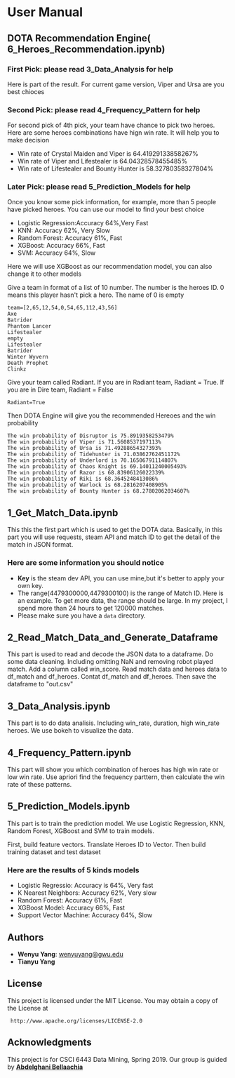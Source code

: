 ﻿# User Manual

## DOTA Recommendation Engine(  6_Heroes_Recommendation.ipynb)
### First Pick: please read 3_Data_Analysis for help
Here is part of the result. For current game version, Viper and Ursa are you best chioces
### Second Pick: please read 4_Frequency_Pattern for help
For second pick of 4th pick, your team have chance to pick two heroes. Here are some heroes combinations have hign win rate. It will help you to make decision
- Win rate of Crystal Maiden and Viper is	 64.41929133858267%
- Win rate of Viper and Lifestealer is	 64.04328578455485%
- Win rate of Lifestealer and Bounty Hunter is	 58.32780358327804%

### Later Pick: please read 5_Prediction_Models for help

Once you know some pick information, for example, more than 5 people have picked heroes. You can use our model to find your best choice

-   Logistic Regression:Accuracy 64%,Very Fast
-   KNN: Accuracy 62%, Very Slow
-   Random Forest: Accuracy 61%, Fast
-   XGBoost: Accuracy 66%, Fast
-   SVM: Accuracy 64%, Slow

Here we will use XGBoost as our recommendation model, you can also change it to other models

Give a team in format of a list of 10 number. The number is the heroes ID. 0 means this player hasn't pick a hero. The name of 0 is empty
```
team=[2,65,12,54,0,54,65,112,43,56]
Axe
Batrider
Phantom Lancer
Lifestealer
empty
Lifestealer
Batrider
Winter Wyvern
Death Prophet
Clinkz
```
Give your team called Radiant. If you are in Radiant team, Radiant = True. If you are in Dire team, Radiant = False
```
Radiant=True
```
Then DOTA Engine will give you the recommended Hereoes and the win probability
```
The win probability of Disruptor is 75.8919358253479%
The win probability of Viper is 71.5608537197113%
The win probability of Ursa is 71.49288654327393%
The win probability of Tidehunter is 71.03862762451172%
The win probability of Underlord is 70.16506791114807%
The win probability of Chaos Knight is 69.14011240005493%
The win probability of Razor is 68.83906126022339%
The win probability of Riki is 68.3645248413086%
The win probability of Warlock is 68.2816207408905%
The win probability of Bounty Hunter is 68.27802062034607%
```





## 1_Get_Match_Data.ipynb

This this the first part which is used to get the DOTA data. Basically, in this part you will use requests, steam API and match ID to get the detail of the match in JSON format.

### Here are some information you should notice

-   **Key**  is the steam dev API, you can use mine,but it's better to apply your own key.
-   The range(4479300000,4479300100) is the range of Match ID. Here is an example. To get more data, the range should be large. In my project, I spend more than 24 hours to get 120000 matches.
-   Please make sure you have a `data` directory.


## 2_Read_Match_Data_and_Generate_Dataframe
 This part is used to read and decode the JSON data to a dataframe.
Do some data cleaning. Including omitting NaN and removing robot played match. Add a column called win_score.
Read match data and heroes data to df_match and df_heroes. Contat df_match and df_heroes. Then save the dataframe to "out.csv"

## 3_Data_Analysis.ipynb

 This part is to do data analisis. Including win_rate, duration, high win_rate heroes. We use bokeh to visualize the data.


## 4_Frequency_Pattern.ipynb

This part will show you which combination of heroes has high win rate or low win rate.
Use apriori find the frequency parttern, then calculate the win rate of these patterns.


## 5_Prediction_Models.ipynb

This part is to train the prediction model. We use Logistic Regression, KNN, Random Forest, XGBoost and SVM to train models.

First, build feature vectors. Translate Heroes ID to Vector. Then build training dataset and test dataset

### Here are the results of 5 kinds models
- Logistic Regressio: Accuracy is 64%, Very fast
- K Nearest Neighbors: Accuracy 62%, Very  slow
- Random Forest: Accuracy 61%, Fast
- XGBoost Model: Accuracy 66%, Fast
- Support Vector Machine: Accuracy 64%, Slow






## Authors
- **Wenyu Yang**: wenyuyang@gwu.edu
- **Tianyu Yang**

## License

   
This project is licensed under the MIT License. You may obtain a copy of the License at

     http://www.apache.org/licenses/LICENSE-2.0


## Acknowledgments
This project is for CSCI 6443 Data Mining, Spring 2019.
Our group is guided by **[Abdelghani Bellaachia](mailto:bell@gwu.edu)** 
